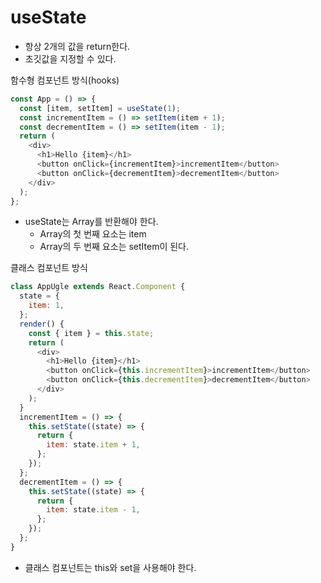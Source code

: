 # useState

- 항상 2개의 값을 return한다.
- 초깃값을 지정할 수 있다.

함수형 컴포넌트 방식(hooks)

```js
const App = () => {
  const [item, setItem] = useState(1);
  const incrementItem = () => setItem(item + 1);
  const decrementItem = () => setItem(item - 1);
  return (
    <div>
      <h1>Hello {item}</h1>
      <button onClick={incrementItem}>incrementItem</button>
      <button onClick={decrementItem}>decrementItem</button>
    </div>
  );
};
```

- useState는 Array를 반환해야 한다.
  - Array의 첫 번째 요소는 item
  - Array의 두 번째 요소는 setItem이 된다.

클래스 컴포넌트 방식

```js
class AppUgle extends React.Component {
  state = {
    item: 1,
  };
  render() {
    const { item } = this.state;
    return (
      <div>
        <h1>Hello {item}</h1>
        <button onClick={this.incrementItem}>incrementItem</button>
        <button onClick={this.decrementItem}>decrementItem</button>
      </div>
    );
  }
  incrementItem = () => {
    this.setState((state) => {
      return {
        item: state.item + 1,
      };
    });
  };
  decrementItem = () => {
    this.setState((state) => {
      return {
        item: state.item - 1,
      };
    });
  };
}
```

- 클래스 컴포넌트는 this와 set을 사용해야 한다.
